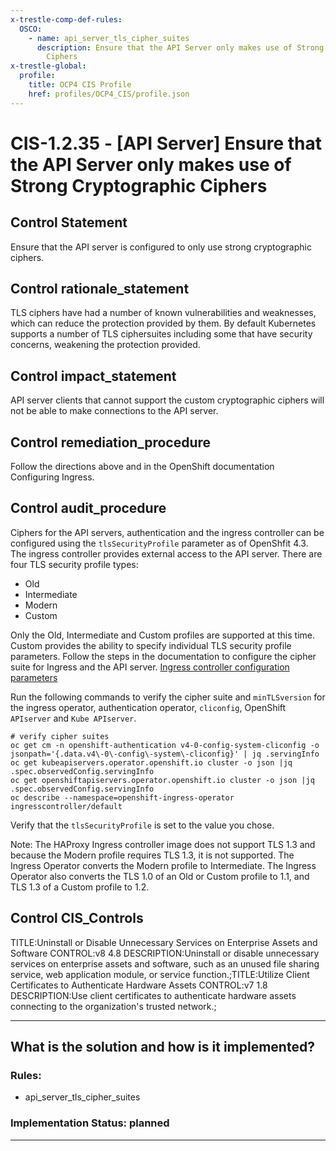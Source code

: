 ```yaml
---
x-trestle-comp-def-rules:
  OSCO:
    - name: api_server_tls_cipher_suites
      description: Ensure that the API Server only makes use of Strong Cryptographic
        Ciphers
x-trestle-global:
  profile:
    title: OCP4 CIS Profile
    href: profiles/OCP4_CIS/profile.json
---
```


# CIS-1.2.35 - \[API Server\] Ensure that the API Server only makes use of Strong Cryptographic Ciphers

## Control Statement

Ensure that the API server is configured to only use strong cryptographic ciphers.

## Control rationale_statement

TLS ciphers have had a number of known vulnerabilities and weaknesses, which can reduce the protection provided by them. By default Kubernetes supports a number of TLS ciphersuites including some that have security concerns, weakening the protection provided.

## Control impact_statement

API server clients that cannot support the custom cryptographic ciphers will not be able to make connections to the API server.

## Control remediation_procedure

Follow the directions above and in the OpenShift documentation Configuring Ingress.

## Control audit_procedure

Ciphers for the API servers, authentication and the ingress controller can be configured using the `tlsSecurityProfile` parameter as of OpenShfit 4.3. The ingress controller provides external access to the API server. There are four TLS security profile types:

- Old
- Intermediate
- Modern
- Custom

Only the Old, Intermediate and Custom profiles are supported at this time. Custom provides the ability to specify individual TLS security profile parameters. Follow the steps in the documentation to configure the cipher suite for Ingress and the API server. [Ingress controller configuration parameters](https://docs.openshift.com/container-platform/4.5/networking/ingress-operator.html#nw-ingress-controller-configuration-parameters_configuring-ingress)

Run the following commands to verify the cipher suite and `minTLSversion` for the ingress operator, authentication operator, `cliconfig`, OpenShift `APIserver` and `Kube APIserver`.

```
# verify cipher suites
oc get cm -n openshift-authentication v4-0-config-system-cliconfig -o jsonpath='{.data.v4\-0\-config\-system\-cliconfig}' | jq .servingInfo
oc get kubeapiservers.operator.openshift.io cluster -o json |jq .spec.observedConfig.servingInfo
oc get openshiftapiservers.operator.openshift.io cluster -o json |jq .spec.observedConfig.servingInfo
oc describe --namespace=openshift-ingress-operator ingresscontroller/default
```

Verify that the `tlsSecurityProfile` is set to the value you chose. 

Note: The HAProxy Ingress controller image does not support TLS 1.3 and because the Modern profile requires TLS 1.3, it is not supported. The Ingress Operator converts the Modern profile to Intermediate. The Ingress Operator also converts the TLS 1.0 of an Old or Custom profile to 1.1, and TLS 1.3 of a Custom profile to 1.2.

## Control CIS_Controls

TITLE:Uninstall or Disable Unnecessary Services on Enterprise Assets and Software CONTROL:v8 4.8 DESCRIPTION:Uninstall or disable unnecessary services on enterprise assets and software, such as an unused file sharing service, web application module, or service function.;TITLE:Utilize Client Certificates to Authenticate Hardware Assets CONTROL:v7 1.8 DESCRIPTION:Use client certificates to authenticate hardware assets connecting to the organization's trusted network.;

______________________________________________________________________

## What is the solution and how is it implemented?

<!-- For implementation status enter one of: implemented, partial, planned, alternative, not-applicable -->

<!-- Note that the list of rules under ### Rules: is read-only and changes will not be captured after assembly to JSON -->

<!-- Add control implementation description here for control: CIS-1.2.35 -->

### Rules:

  - api_server_tls_cipher_suites

### Implementation Status: planned

______________________________________________________________________
